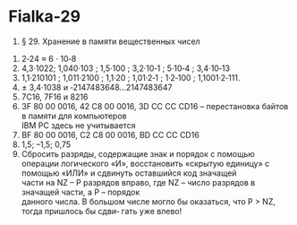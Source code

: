 # Fialka-29
1. § 29. Хранение в памяти вещественных чисел  
1) 2‐24 ≈ 6 ⋅ 10‐8 
2) 4,3·1022; 1,040·103 
; 1,5·100 
; 3,2·10‐1 
; 5·10‐4 
; 3,4·10‐13 
3) 1,1·210101 
; 1,011·2100 
; 1,1·20 
; 1,01·2‐1 
; 1·2‐100 
; 1,1001·2‐111.   
4) ± 3,4·1038  и ‐2147483648...2147483647   
5) 7C16, 7F16 и 8216   
6) 3F 80 00 0016, 42 C8 00 0016, 3D CC CC CD16 – перестановка байтов в памяти для компьютеров  
IBM PC здесь не учитывается  
7) BF 80 00 0016, C2 C8 00 0016, BD CC CC CD16 
8) 1,5; –1,5; 0,75 
9) Cбросить  разряды,  содержащие  знак  и  порядок  с  помощью  операции  логического  «И», 
восстановить «скрытую единицу» с помощью «ИЛИ» и сдвинуть оставшийся код значащей  
части на NZ – P разрядов вправо, где NZ – число разрядов в значащей части, а P – порядок  
данного числа. В большом числе могло бы оказаться, что P > NZ, тогда пришлось бы сдви‐ 
гать уже влево!
